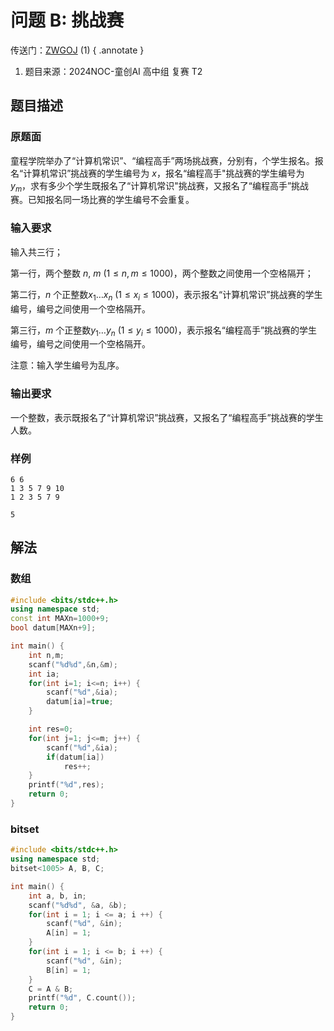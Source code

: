 # 问题 B: 挑战赛

传送门：[ZWGOJ](http://81.68.64.169/problem.php?cid=1009&pid=1) (1)
{ .annotate }

1.  题目来源：2024NOC-童创AI 高中组 复赛 T2

## 题目描述

### 原题面

童程学院举办了“计算机常识”、“编程高手”两场挑战赛，分别有，个学生报名。报名“计算机常识”挑战赛的学生编号为 $x$，报名“编程高手"挑战赛的学生编号为 $y_m$，求有多少个学生既报名了“计算机常识"挑战赛，又报名了“编程高手”挑战赛。已知报名同一场比赛的学生编号不会重复。

### 输入要求

输入共三行；

第一行，两个整数 $n,\: m \: (1 \le n,m \le 1000)$，两个整数之间使用一个空格隔开；

第二行，$n$ 个正整数$x_1 \dots x_n \: (1 \le x_i \le 1000)$，表示报名“计算机常识”挑战赛的学生编号，编号之间使用一个空格隔开。

第三行，$m$ 个正整数$y_1 \dots y_n \: (1 \le y_i \le 1000)$，表示报名“编程高手”挑战赛的学生编号，编号之间使用一个空格隔开。

注意：输入学生编号为乱序。

### 输出要求

一个整数，表示既报名了“计算机常识”挑战赛，又报名了“编程高手”挑战赛的学生人数。

### 样例

<div class="grid" markdown>

```text
6 6
1 3 5 7 9 10
1 2 3 5 7 9
```

```text
5
```

</div>

## 解法

### 数组

```cpp
#include <bits/stdc++.h>
using namespace std;
const int MAXn=1000+9;
bool datum[MAXn+9];

int main() {
	int n,m;
	scanf("%d%d",&n,&m);
	int ia;
	for(int i=1; i<=n; i++) {
		scanf("%d",&ia);
		datum[ia]=true;
	}

	int res=0;
	for(int j=1; j<=m; j++) {
		scanf("%d",&ia);
		if(datum[ia])
			res++;
	}
	printf("%d",res);
	return 0;
}
```

### bitset

```cpp
#include <bits/stdc++.h>
using namespace std;
bitset<1005> A, B, C;

int main() {
	int a, b, in;
	scanf("%d%d", &a, &b);
	for(int i = 1; i <= a; i ++) {
		scanf("%d", &in);
		A[in] = 1;
	}
	for(int i = 1; i <= b; i ++) {
		scanf("%d", &in);
		B[in] = 1;
	}
	C = A & B;
	printf("%d", C.count());
	return 0;
}
```
